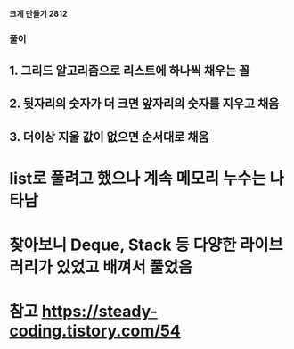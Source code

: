#### 크게 만들기 2812

### 풀이



## 1. 그리드 알고리즘으로 리스트에 하나씩 채우는 꼴

## 2. 뒷자리의 숫자가 더 크면 앞자리의 숫자를 지우고 채움

## 3. 더이상 지울 값이 없으면 순서대로 채움


# list로 풀려고 했으나 계속 메모리 누수는 나타남
# 찾아보니 Deque, Stack 등 다양한 라이브러리가 있었고 배껴서 풀었음
# 참고 https://steady-coding.tistory.com/54